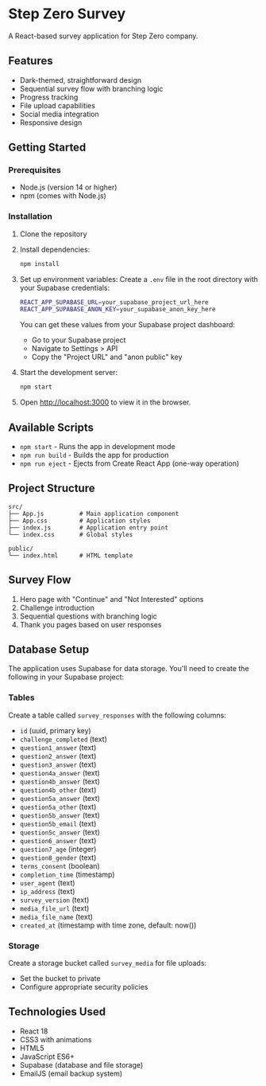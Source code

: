 # Step Zero Survey

A React-based survey application for Step Zero company.

## Features

- Dark-themed, straightforward design
- Sequential survey flow with branching logic
- Progress tracking
- File upload capabilities
- Social media integration
- Responsive design

## Getting Started

### Prerequisites

- Node.js (version 14 or higher)
- npm (comes with Node.js)

### Installation

1. Clone the repository
2. Install dependencies:
   ```bash
   npm install
   ```

3. Set up environment variables:
   Create a `.env` file in the root directory with your Supabase credentials:
   ```bash
   REACT_APP_SUPABASE_URL=your_supabase_project_url_here
   REACT_APP_SUPABASE_ANON_KEY=your_supabase_anon_key_here
   ```
   
   You can get these values from your Supabase project dashboard:
   - Go to your Supabase project
   - Navigate to Settings > API
   - Copy the "Project URL" and "anon public" key

4. Start the development server:
   ```bash
   npm start
   ```

5. Open [http://localhost:3000](http://localhost:3000) to view it in the browser.

## Available Scripts

- `npm start` - Runs the app in development mode
- `npm run build` - Builds the app for production
- `npm run eject` - Ejects from Create React App (one-way operation)

## Project Structure

```
src/
├── App.js          # Main application component
├── App.css         # Application styles
├── index.js        # Application entry point
└── index.css       # Global styles

public/
└── index.html      # HTML template
```

## Survey Flow

1. Hero page with "Continue" and "Not Interested" options
2. Challenge introduction
3. Sequential questions with branching logic
4. Thank you pages based on user responses

## Database Setup

The application uses Supabase for data storage. You'll need to create the following in your Supabase project:

### Tables
Create a table called `survey_responses` with the following columns:
- `id` (uuid, primary key)
- `challenge_completed` (text)
- `question1_answer` (text)
- `question2_answer` (text)
- `question3_answer` (text)
- `question4a_answer` (text)
- `question4b_answer` (text)
- `question4b_other` (text)
- `question5a_answer` (text)
- `question5a_other` (text)
- `question5b_answer` (text)
- `question5b_email` (text)
- `question5c_answer` (text)
- `question6_answer` (text)
- `question7_age` (integer)
- `question8_gender` (text)
- `terms_consent` (boolean)
- `completion_time` (timestamp)
- `user_agent` (text)
- `ip_address` (text)
- `survey_version` (text)
- `media_file_url` (text)
- `media_file_name` (text)
- `created_at` (timestamp with time zone, default: now())

### Storage
Create a storage bucket called `survey_media` for file uploads:
- Set the bucket to private
- Configure appropriate security policies

## Technologies Used

- React 18
- CSS3 with animations
- HTML5
- JavaScript ES6+
- Supabase (database and file storage)
- EmailJS (email backup system)
